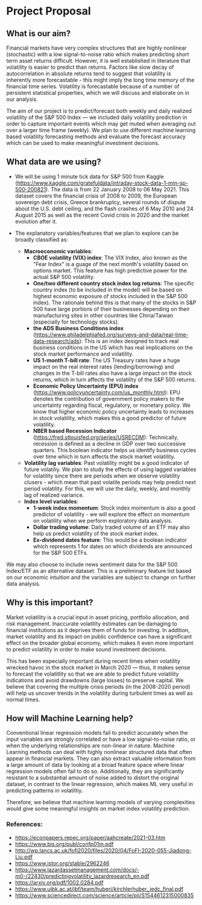 
# Project Proposal

## What is our aim?
Financial markets have very complex structures that are highly nonlinear (stochastic) with a low signal-to-noise ratio which makes predicting short term asset returns difficult. However, it is well established in literature that volatility is easier to predict than returns. Factors like slow decay of autocorrelation in absolute returns tend to suggest that volatility is inherently more forecastable - this might imply the long time memory of the financial time series. Volatility is forecastable because of a number of persistent statistical properties, which we will discuss and elaborate on in our analysis. 

The aim of our project is to predict/forecast both weekly and daily realized volatility of the S&P 500 Index — we included daily volatility prediction in order to capture important events which may get muted when averaging out over a larger time frame (weekly). We plan to use different machine learning based volatility forecasting methods and evaluate the forecast accuracy which can be used to make meaningful investment decisions.

## What data are we using?
- We will be using 1 minute tick data for S&P 500 from Kaggle (https://www.kaggle.com/gratefuldata/intraday-stock-data-1-min-sp-500-200821). The data is from 22 January 2008 to 06 May 2021. This dataset covers the financial crisis of 2008 to 2009, the European sovereign debt crisis, Greece brankruptcy, several rounds of dispute about the U.S. debt ceiling, and the flash crashes of 6 May 2010 and 24 August 2015 as well as the recent Covid crisis in 2020 and the market evolution after it.

- The explanatory variables/features that we plan to explore can be broadly classified as:
  - **Macroeconomic variables**: 
    - **CBOE volatility (VIX) index**: The VIX Index, also known as the "Fear Index" is a guage of the next month's volatility based on options market. This feature has       high predictive power for the actual S&P 500 volatility.
    - **One/two different country stock index log returns**: The specific country index (to be included in the model) will be based on highest economic exposure of stocks included in the S&P 500 index). The rationale behind this is that many of the stocks in S&P 500 have large portions of their businesses depending on their manufacturing sites in other countries like China/Taiwan (especially for technology stocks). 
    - **the ADS Business Conditions index** (https://www.philadelphiafed.org/surveys-and-data/real-time-data-research/ads): This is an index designed to track real business conditions in the US which has real implications on the stock market performance and volatility.
    - **US 1-month T-bill rate**: The US Treasury rates have a huge impact on the real interest rates (lending/borrowing) and changes in the T-bill rates also have a large impact on the stock returns, which in turn affects the volatility of the S&P 500 returns.
    - **Economic Policy Uncertainty (EPU) index** (https://www.policyuncertainty.com/us_monthly.html): EPU denotes the contribution of government policy makers to the uncertainty regarding fiscal, regulatory, or monetary policy. We know that higher economic policy uncertainty leads to increases in stock volatility, which makes this a good predictor of future volatility.
    - **NBER based Recession Indicator** (https://fred.stlouisfed.org/series/USRECDM): Technically, recession is defined as a decline in GDP over two successive quarters. This boolean indicator helps us identify business cycles over time which in turn affects the stock market volatility.
  - **Volatility lag variables**: Past volatility might be a good indicator of future volatiliy. We plan to study the effects of using lagged variables for volatility since there are periods when we observe volatility clusers - which mean that past volatile periods may help predict next period volatility. For this, we will use the daily, weekly, and monthly lag of realized variance. 
  - **Index level variables**: 
    - **1-week index momentum**: Stock index momentum is also a good predictor of volatility - we will explore the effect on momentum on volatility when we perform exploratory data analysis.
    - **Dollar trading volume**: Daily traded volume of an ETF may also help us predict volatility of the stock market index. 
    - **Ex-dividend dates feature**: This would be a boolean indicator which represents 1 for dates on which dividends are announced for the S&P 500 ETFs.

We may also choose to include news sentiment data for the S&P 500 Index/ETF as an alternative dataset. This is a preliminary feature list based on our economic intuition and the variables are subject to change on further data analysis.
 
## Why is this important?
Market volatility is a crucial input in asset pricing, portfolio allocation, and risk management. Inaccurate volatility estimates can be damaging to financial institutions as it deprives them of funds for investing. In addition, market volatility and its impact on public confidence can have a significant effect on the
broader global economy, which makes it even more important to predict volatility in order to make sound investment decisions.

This has been especially important during recent times when volatility wrecked havoc in the stock market in March 2020 — thus, it makes sense to forecast the volatitlity so that we are able to predict future volatility indications and avoid drawdowns (large losses) to preserve capital. We believe that covering the multiple crisis periods (in the 2008-2020 period) will help us uncover trends in the volatility during turbulent times as well as normal times.

## How will Machine Learning help?
Conventional linear regression models fail to predict accurately when the input variables are strongly correlated or have a low signal-to-noise ratio, or when the underlying relationships are non-linear in nature. Machine Learning methods can deal with highly nonlinear structured data that often appear in financial markets. They can also extract valuable information from a large amount of data by looking at a broad feature space where linear regression models often fail to do so. Additionally, they are significantly resistant to a substantial amount of noise added to distort the original dataset, in contrast to the linear regression, which makes ML very useful in predicting patterns in volatiltiy. 

Therefore, we believe that machine learning models of varying complexities would give some meaningful insights on market index volatility prediction.

### References:
- https://econpapers.repec.org/paper/aahcreate/2021-03.htm
- https://www.bis.org/publ/confp01m.pdf
- http://wp.lancs.ac.uk/fofi2020/files/2020/04/FoFI-2020-055-Jiadong-Liu.pdf
- https://www.jstor.org/stable/2962246
- https://www.lazardassetmanagement.com/docs/-m0-/22430/predictingvolatility_lazardresearch_en.pdf
- https://arxiv.org/pdf/1002.0284.pdf
- https://www.uibk.ac.at/ibf/team/huberj/kirchlerhuber_jedc_final.pdf
- https://www.sciencedirect.com/science/article/pii/S1544612315000835
